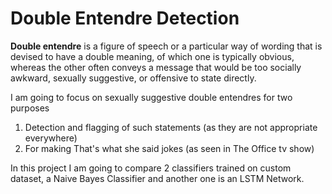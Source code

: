 # Double Entendre Detection

**Double entendre** is a figure of speech or a particular way of wording that is devised to have a double meaning, of which one is typically obvious, whereas the other often conveys a message that would be too socially awkward, sexually suggestive, or offensive to state directly.

I am going to focus on sexually suggestive double entendres for two purposes
1. Detection and flagging of such statements (as they are not appropriate everywhere)
2. For making That's what she said jokes (as seen in The Office tv show)

In this project I am going to compare 2 classifiers trained on custom dataset, a Naive Bayes Classifier and another one is an LSTM Network.
